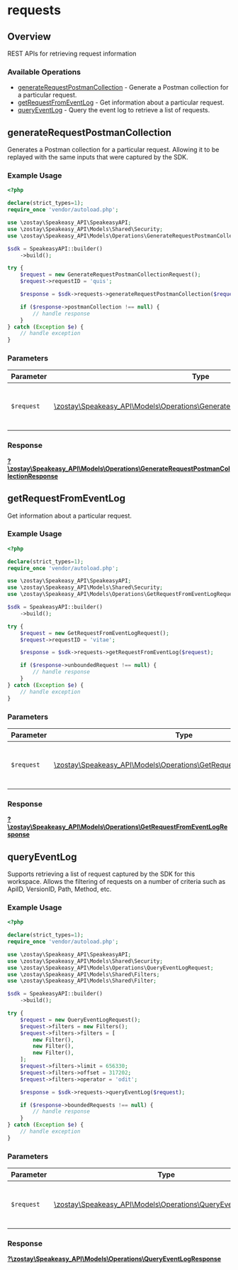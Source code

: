 # requests

## Overview

REST APIs for retrieving request information

### Available Operations

* [generateRequestPostmanCollection](#generaterequestpostmancollection) - Generate a Postman collection for a particular request.
* [getRequestFromEventLog](#getrequestfromeventlog) - Get information about a particular request.
* [queryEventLog](#queryeventlog) - Query the event log to retrieve a list of requests.

## generateRequestPostmanCollection

Generates a Postman collection for a particular request. 
Allowing it to be replayed with the same inputs that were captured by the SDK.

### Example Usage

```php
<?php

declare(strict_types=1);
require_once 'vendor/autoload.php';

use \zostay\Speakeasy_API\SpeakeasyAPI;
use \zostay\Speakeasy_API\Models\Shared\Security;
use \zostay\Speakeasy_API\Models\Operations\GenerateRequestPostmanCollectionRequest;

$sdk = SpeakeasyAPI::builder()
    ->build();

try {
    $request = new GenerateRequestPostmanCollectionRequest();
    $request->requestID = 'quis';

    $response = $sdk->requests->generateRequestPostmanCollection($request);

    if ($response->postmanCollection !== null) {
        // handle response
    }
} catch (Exception $e) {
    // handle exception
}
```

### Parameters

| Parameter                                                                                                                                             | Type                                                                                                                                                  | Required                                                                                                                                              | Description                                                                                                                                           |
| ----------------------------------------------------------------------------------------------------------------------------------------------------- | ----------------------------------------------------------------------------------------------------------------------------------------------------- | ----------------------------------------------------------------------------------------------------------------------------------------------------- | ----------------------------------------------------------------------------------------------------------------------------------------------------- |
| `$request`                                                                                                                                            | [\zostay\Speakeasy_API\Models\Operations\GenerateRequestPostmanCollectionRequest](../../models/operations/GenerateRequestPostmanCollectionRequest.md) | :heavy_check_mark:                                                                                                                                    | The request object to use for the request.                                                                                                            |


### Response

**[?\zostay\Speakeasy_API\Models\Operations\GenerateRequestPostmanCollectionResponse](../../models/operations/GenerateRequestPostmanCollectionResponse.md)**


## getRequestFromEventLog

Get information about a particular request.

### Example Usage

```php
<?php

declare(strict_types=1);
require_once 'vendor/autoload.php';

use \zostay\Speakeasy_API\SpeakeasyAPI;
use \zostay\Speakeasy_API\Models\Shared\Security;
use \zostay\Speakeasy_API\Models\Operations\GetRequestFromEventLogRequest;

$sdk = SpeakeasyAPI::builder()
    ->build();

try {
    $request = new GetRequestFromEventLogRequest();
    $request->requestID = 'vitae';

    $response = $sdk->requests->getRequestFromEventLog($request);

    if ($response->unboundedRequest !== null) {
        // handle response
    }
} catch (Exception $e) {
    // handle exception
}
```

### Parameters

| Parameter                                                                                                                         | Type                                                                                                                              | Required                                                                                                                          | Description                                                                                                                       |
| --------------------------------------------------------------------------------------------------------------------------------- | --------------------------------------------------------------------------------------------------------------------------------- | --------------------------------------------------------------------------------------------------------------------------------- | --------------------------------------------------------------------------------------------------------------------------------- |
| `$request`                                                                                                                        | [\zostay\Speakeasy_API\Models\Operations\GetRequestFromEventLogRequest](../../models/operations/GetRequestFromEventLogRequest.md) | :heavy_check_mark:                                                                                                                | The request object to use for the request.                                                                                        |


### Response

**[?\zostay\Speakeasy_API\Models\Operations\GetRequestFromEventLogResponse](../../models/operations/GetRequestFromEventLogResponse.md)**


## queryEventLog

Supports retrieving a list of request captured by the SDK for this workspace.
Allows the filtering of requests on a number of criteria such as ApiID, VersionID, Path, Method, etc.

### Example Usage

```php
<?php

declare(strict_types=1);
require_once 'vendor/autoload.php';

use \zostay\Speakeasy_API\SpeakeasyAPI;
use \zostay\Speakeasy_API\Models\Shared\Security;
use \zostay\Speakeasy_API\Models\Operations\QueryEventLogRequest;
use \zostay\Speakeasy_API\Models\Shared\Filters;
use \zostay\Speakeasy_API\Models\Shared\Filter;

$sdk = SpeakeasyAPI::builder()
    ->build();

try {
    $request = new QueryEventLogRequest();
    $request->filters = new Filters();
    $request->filters->filters = [
        new Filter(),
        new Filter(),
        new Filter(),
    ];
    $request->filters->limit = 656330;
    $request->filters->offset = 317202;
    $request->filters->operator = 'odit';

    $response = $sdk->requests->queryEventLog($request);

    if ($response->boundedRequests !== null) {
        // handle response
    }
} catch (Exception $e) {
    // handle exception
}
```

### Parameters

| Parameter                                                                                                       | Type                                                                                                            | Required                                                                                                        | Description                                                                                                     |
| --------------------------------------------------------------------------------------------------------------- | --------------------------------------------------------------------------------------------------------------- | --------------------------------------------------------------------------------------------------------------- | --------------------------------------------------------------------------------------------------------------- |
| `$request`                                                                                                      | [\zostay\Speakeasy_API\Models\Operations\QueryEventLogRequest](../../models/operations/QueryEventLogRequest.md) | :heavy_check_mark:                                                                                              | The request object to use for the request.                                                                      |


### Response

**[?\zostay\Speakeasy_API\Models\Operations\QueryEventLogResponse](../../models/operations/QueryEventLogResponse.md)**

